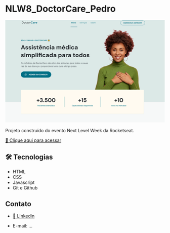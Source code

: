 # NLW8_DoctorCare_Pedro

![preview](./.github/preview.png)

Projeto construído do evento Next Level Week da Rocketseat.

[🔗 Clique aqui para acessar](https://pedrosouza09.github.io/NLW8_DoctorCare_Pedro/)

## 🛠 Tecnologias

- HTML
- CSS
- Javascript
- Git e Github

## Contato

- [🔗 Linkedin](https://www.linkedin.com/in/fsouza-pedro/)

- E-mail: ...